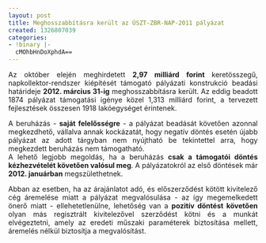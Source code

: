 ```yaml
---
layout: post
title: Meghosszabbításra került az ÚSZT-ZBR-NAP-2011 pályázat
created: 1326807039
categories:
- !binary |-
  cMOhbHnDoXphdA==
---
```

<p style="text-align: justify;">Az október elején meghirdetett <strong>2,97 milliárd forint </strong>keretösszegű, napkollektor-rendszer kiépítését támogató pályázati konstrukció beadási határideje <strong>2012. március 31-ig</strong> meghosszabbításra került. Az eddig beadott 1874 pályázat támogatási igénye közel 1,313 milliárd forint, a tervezett fejlesztések összesen 1918 lakóegységet érintenek.</p><p style="text-align: justify;">A beruházás - <strong>saját felelősségre</strong> - a pályázat beadását követően azonnal megkezdhető, vállalva annak kockázatát, hogy negatív döntés esetén újabb pályázat az adott tárgyban nem nyújtható be tekintettel arra, hogy megkezdett beruházás nem támogatható.<br>A lehető legjobb megoldás, ha a beruházás <strong>csak a támogatói döntés kézhezvételét követően valósul meg</strong>. A pályázatokról az első döntések már <strong>2012. januárban</strong> megszülethetnek.</p><p style="text-align: justify;">Abban az esetben, ha az árajánlatot adó, és előszerződést kötött kivitelező cég áremelése miatt a pályázat megvalósulása - az így megemelkedett önerő miatt - ellehetetlenülne, lehetőség van a <strong>pozitív döntést követően</strong> olyan más regisztrált kivitelezővel szerződést kötni és a munkát elvégeztetni, amely az eredeti műszaki paraméterek biztosítása mellett, áremelés nélkül biztosítja a megvalósítást.</p>
